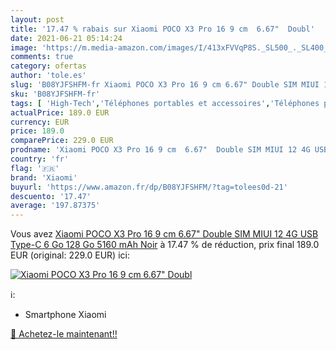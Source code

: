 ```yaml
---
layout: post
title: '17.47 % rabais sur Xiaomi POCO X3 Pro 16 9 cm  6.67"  Doubl'
date: 2021-06-21 05:14:24
image: 'https://m.media-amazon.com/images/I/413xFVVqP8S._SL500_._SL400_.jpg'
comments: true
category: ofertas
author: 'tole.es'
slug: 'B08YJFSHFM-fr Xiaomi POCO X3 Pro 16 9 cm 6.67" Double SIM MIUI 12 4G USB...'
sku: 'B08YJFSHFM-fr'
tags: [ 'High-Tech','Téléphones portables et accessoires','Téléphones portables prépayés','xiaomi', ]
actualPrice: 189.0 EUR
currency: EUR
price: 189.0
comparePrice: 229.0 EUR
prodname: 'Xiaomi POCO X3 Pro 16 9 cm  6.67"  Double SIM MIUI 12 4G USB Type-C 6 Go 128 Go 5160 mAh Noir'
country: 'fr'
flag: '🇫🇷'
brand: 'Xiaomi'
buyurl: 'https://www.amazon.fr/dp/B08YJFSHFM/?tag=tolees0d-21'
descuento: '17.47'
average: '197.87375'
---
```


Vous avez [Xiaomi POCO X3 Pro 16 9 cm  6.67"  Double SIM MIUI 12 4G USB Type-C 6 Go 128 Go 5160 mAh Noir](https://www.amazon.fr/dp/B08YJFSHFM/?tag=tolees0d-21)  à  17.47 % de réduction, prix final  189.0 EUR (original: 229.0 EUR) ici:

[![Xiaomi POCO X3 Pro 16 9 cm  6.67"  Doubl](https://m.media-amazon.com/images/I/413xFVVqP8S._SL500_._SL400_.jpg)](https://www.amazon.fr/dp/B08YJFSHFM/?tag=tolees0d-21)

ℹ️:

- Smartphone Xiaomi

[🛒 Achetez-le maintenant!!](https://www.amazon.fr/dp/B08YJFSHFM/?tag=tolees0d-21)

